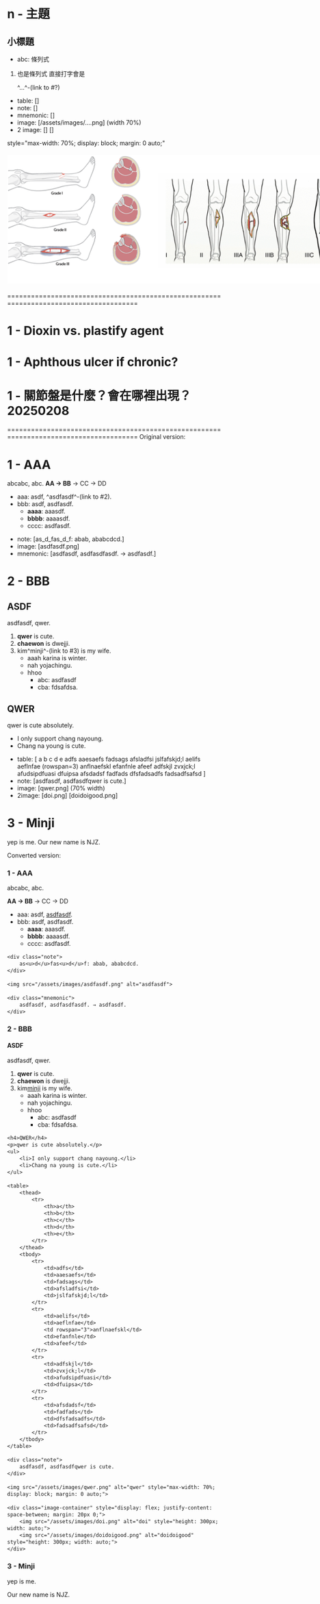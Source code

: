 # n - 主題
## 小標題
- abc: 條列式
1. 也是條列式
直接打字會是 <p>
^...^-(link to #?)
+ table: []
+ note: []
+ mnemonic: []
+ image: [/assets/images/....png] (width 70%)
+ 2 image: [] []

style="max-width: 70%; display: block; margin: 0 auto;"
<div class="image-container" style="display: flex; justify-content: space-between; margin: 20px 0;">
  <img src="/assets/images/gustilo_types_1.png" alt="Gustilo Type I to III" style="height: 300px; width: auto;">
  <img src="/assets/images/gustilo_types_2.png" alt="Gustilo Types detail" style="height: 300px; width: auto;">
</div>

=======================================================================================

# 1 - Dioxin vs. plastify agent

# 1 - Aphthous ulcer if chronic?

# 1 - 關節盤是什麼？會在哪裡出現？20250208

=======================================================================================
Original version:

# 1 - AAA
abcabc, abc.
**AA -> BB** -> CC -> DD
- aaa: asdf, ^asdfasdf^-(link to #2).
- bbb: asdf, asdfasdf.
	- **aaaa**: aaasdf.
	- **bbbb**: aaaasdf.
	- cccc: asdfasdf.
+ note: [as_d_fas_d_f: abab, ababcdcd.]
+ image: [asdfasdf.png]
+ mnemonic: [asdfasdf, asdfasdfasdf. -> asdfasdf.]

# 2 - BBB
## ASDF
asdfasdf, qwer.
1. **qwer** is cute.
2. **chaewon** is dwejji.
3. kim^minji^-(link to #3) is my wife.
	- aaah karina is winter.
	- nah yojachingu.
	- hhoo
		- abc: asdfasdf
		- cba: fdsafdsa.
## QWER
qwer is cute absolutely.
- I only support chang nayoung.
- Chang na young is cute.
+ table: [
	a    b    c    d    e
	adfs    aaesaefs    fadsags		afsladfsi		jslfafskjd;l
	aelifs		aeflnfae (rowspan=3)		anflnaefskl		efanfnle		afeef
	adfskjl		zvxjck;l		afudsipdfuasi		dfuipsa
	afsdadsf		fadfads	 dfsfadsadfs		fadsadfsafsd
]
+ note: [asdfasdf, asdfasdfqwer is cute.]
+ image: [qwer.png] (70% width)
+ 2image: [doi.png] [doidoigood.png]

# 3 - Minji
yep is me.
Our new name is NJZ.

Converted version:

<h3 id="q1">1 - AAA</h3>
<div class="content-block">
    <p>abcabc, abc.</p>
    <p><strong>AA → BB</strong> → CC → DD</p>
    <ul>
        <li>aaa: asdf, <a href="q2">asdfasdf</a>.</li>
        <li>bbb: asdf, asdfasdf.
            <ul>
                <li><strong>aaaa</strong>: aaasdf.</li>
                <li><strong>bbbb</strong>: aaaasdf.</li>
                <li>cccc: asdfasdf.</li>
            </ul>
        </li>
    </ul>

    <div class="note">
        as<u>d</u>fas<u>d</u>f: abab, ababcdcd.
    </div>

    <img src="/assets/images/asdfasdf.png" alt="asdfasdf">

    <div class="mnemonic">
        asdfasdf, asdfasdfasdf. → asdfasdf.
    </div>
</div>

<h3 id="q2">2 - BBB</h3>
<div class="content-block">
    <h4>ASDF</h4>
    <p>asdfasdf, qwer.</p>
    <ol>
        <li><strong>qwer</strong> is cute.</li>
        <li><strong>chaewon</strong> is dwejji.</li>
        <li>kim<a href="q3">minji</a> is my wife.
            <ul>
                <li>aaah karina is winter.</li>
                <li>nah yojachingu.</li>
                <li>hhoo
                    <ul>
                        <li>abc: asdfasdf</li>
                        <li>cba: fdsafdsa.</li>
                    </ul>
                </li>
            </ul>
        </li>
    </ol>

    <h4>QWER</h4>
    <p>qwer is cute absolutely.</p>
    <ul>
        <li>I only support chang nayoung.</li>
        <li>Chang na young is cute.</li>
    </ul>

    <table>
        <thead>
            <tr>
                <th>a</th>
                <th>b</th>
                <th>c</th>
                <th>d</th>
                <th>e</th>
            </tr>
        </thead>
        <tbody>
            <tr>
                <td>adfs</td>
                <td>aaesaefs</td>
                <td>fadsags</td>
                <td>afsladfsi</td>
                <td>jslfafskjd;l</td>
            </tr>
            <tr>
                <td>aelifs</td>
                <td>aeflnfae</td>
                <td rowspan="3">anflnaefskl</td>
                <td>efanfnle</td>
                <td>afeef</td>
            </tr>
            <tr>
                <td>adfskjl</td>
                <td>zvxjck;l</td>
                <td>afudsipdfuasi</td>
                <td>dfuipsa</td>
            </tr>
            <tr>
                <td>afsdadsf</td>
                <td>fadfads</td>
                <td>dfsfadsadfs</td>
                <td>fadsadfsafsd</td>
            </tr>
        </tbody>
    </table>

    <div class="note">
        asdfasdf, asdfasdfqwer is cute.
    </div>

    <img src="/assets/images/qwer.png" alt="qwer" style="max-width: 70%; display: block; margin: 0 auto;">
    
    <div class="image-container" style="display: flex; justify-content: space-between; margin: 20px 0;">
        <img src="/assets/images/doi.png" alt="doi" style="height: 300px; width: auto;">
        <img src="/assets/images/doidoigood.png" alt="doidoigood" style="height: 300px; width: auto;">
    </div>
</div>

<h3 id="q3">3 - Minji</h3>
<div class="content-block">
    <p>yep is me.</p>
    <p>Our new name is NJZ.</p>
</div>
